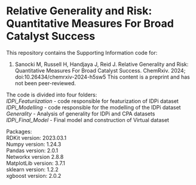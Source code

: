 # Relative Generality and Risk: Quantitative Measures For Broad Catalyst Success

This repository contains the Supporting Information code for:
1. Sanocki M, Russell H, Handjaya J, Reid J. Relative Generality and Risk: Quantitative Measures For Broad Catalyst Success. ChemRxiv. 2024; doi:10.26434/chemrxiv-2024-h5sw5 This content is a preprint and has not been peer-reviewed.

The code is divided into four folders: \
*IDPi_Featuriization* - code responsible for featurization of IDPi dataset \
*IDPi_Modelling* - code responsible for the modelling of the IDPi dataset \
*Generality* - Analysis of generality for IDPi and CPA datasets \
*IDPi_Final_Model* - Final model and construction of Virtual dataset

Packages:\
RDKit version:  2023.03.1 \
Numpy version: 1.24.3 \
Pandas version: 2.0.1 \
Networkx version 2.8.8 \
MatplotLib version: 3.7.1 \
sklearn version: 1.2.2 \
xgboost version: 2.0.2 

